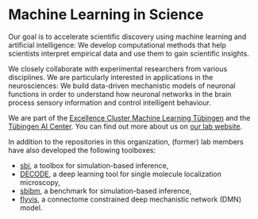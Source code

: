 # Machine Learning in Science

Our goal is to accelerate scientific discovery using machine learning and artificial intelligence: We develop computational methods that help scientists interpret empirical data and use them to gain scientific insights.

We closely collaborate with experimental researchers from various disciplines. We are particularly interested in applications in the neurosciences: We build data-driven mechanistic models of neuronal functions in order to understand how neuronal networks in the brain process sensory information and control intelligent behaviour.

We are part of the [Excellence Cluster Machine Learning Tübingen](https://uni-tuebingen.de/en/research/core-research/cluster-of-excellence-machine-learning/research/research/cluster-research-groups/professorships/machine-learning-in-science/) and the [Tübingen AI Center](https://tuebingen.ai). You can find out more about us on [our lab website](https://www.mackelab.org).

In addition to the repositories in this organization, (former) lab members have also developed the following toolboxes:  
- [sbi](https://github.com/sbi-dev), a toolbox for simulation-based inference,  
- [DECODE](https://github.com/TuragaLab/DECODE), a deep learning tool for single molecule localization microscopy,  
- [sbibm](https://github.com/sbi-benchmark), a benchmark for simulation-based inference,
- [flyvis](https://github.com/TuragaLab/flyvis), a connectome constrained deep mechanistic network (DMN) model.
